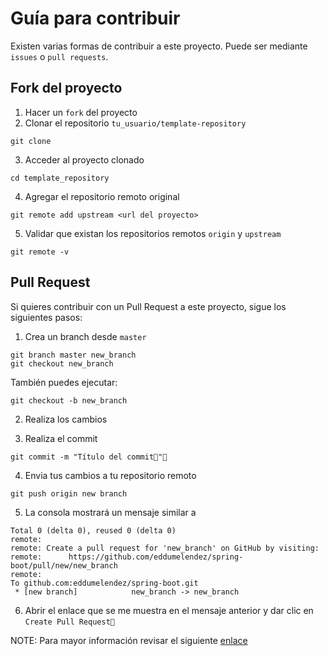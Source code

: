 # Guía para contribuir

Existen varias formas de contribuir a este proyecto. Puede ser mediante `issues` o `pull requests`.

## Fork del proyecto

1. Hacer un `fork` del proyecto
2. Clonar el repositorio `tu_usuario/template-repository`

```
git clone 
```

3. Acceder al proyecto clonado

```
cd template_repository
```

4. Agregar el repositorio remoto original

```
git remote add upstream <url del proyecto>
```

5. Validar que existan los repositorios remotos `origin` y `upstream`

```
git remote -v
```

## Pull Request

Si quieres contribuir con un Pull Request a este proyecto, sigue los siguientes pasos:

1. Crea un branch desde `master`

```
git branch master new_branch
git checkout new_branch
````

También puedes ejecutar:

```
git checkout -b new_branch
```

2. Realiza los cambios

3. Realiza el commit

```
git commit -m "Título del commit"
```

4. Envia tus cambios a tu repositorio remoto

```
git push origin new branch
```

5. La consola mostrará un mensaje similar a

```
Total 0 (delta 0), reused 0 (delta 0)
remote:
remote: Create a pull request for 'new_branch' on GitHub by visiting:
remote:      https://github.com/eddumelendez/spring-boot/pull/new/new_branch
remote:
To github.com:eddumelendez/spring-boot.git
 * [new branch]            new_branch -> new_branch
```

6. Abrir el enlace que se me muestra en el mensaje anterior y dar clic en `Create Pull Request`

NOTE: Para mayor información revisar el siguiente [enlace](https://help.github.com/en/articles/creating-a-pull-request)